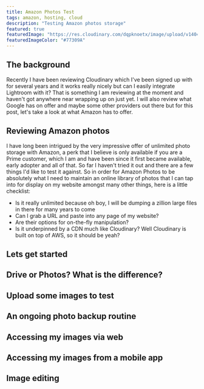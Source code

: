 ```yaml
---
title: Amazon Photos Test
tags: amazon, hosting, cloud
description: "Testing Amazon photos storage"
featured: true
featuredImage: "https://res.cloudinary.com/dqpknoetx/image/upload/v1404943402/qnvkg2e55jrlco9gkskr.jpg"
featuredImageColor: "#77309A"
---
```

## The background
Recently I have been reviewing Cloudinary which I've been signed up with for several years and it works really nicely but can I easily integrate Lightroom with it? That is something I am reviewing at the moment and haven't got anywhere near wrapping up on just yet. I will also review what Google has on offer and maybe some other providers out there but for this post, let's take a look at what Amazon has to offer.

## Reviewing Amazon photos
I have long been intrigued by the very impressive offer of unlimited photo storage with Amazon, a perk that I believe is only available if you are a Prime customer, which I am and have been since it first became available, early adopter and all of that. So far I haven't tried it out and there are a few things I'd like to test it against. So in order for Amazon Photos to be absolutely what I need to maintain an online library of photos that I can tap into for display on my website amongst many other things, here is a little checklist:

- Is it really unlimited because oh boy, I will be dumping a zillion large files in there for many years to come
- Can I grab a URL and paste into any page of my website?
- Are their options for on-the-fly manipulation?
- Is it underpinned by a CDN much like Cloudinary? Well Cloudinary is built on top of AWS, so it should be yeah?

## Lets get started

## Drive or Photos? What is the difference?

## Upload some images to test

## An ongoing photo backup routine

## Accessing my images via web

## Accessing my images from a mobile app

## Image editing
